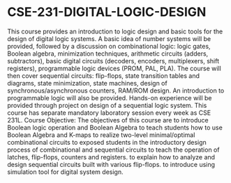 # CSE-231-DIGITAL-LOGIC-DESIGN
 This course provides an introduction to logic design and basic tools for the design of digital logic systems. A basic idea of number systems will be provided, followed by a discussion on combinational logic: logic gates, Boolean algebra, minimization techniques, arithmetic circuits (adders, subtractors), basic digital circuits (decoders, encoders, multiplexers, shift registers), programmable logic devices (PROM, PAL, PLA). The course will then cover sequential circuits: flip-flops, state transition tables and diagrams, state minimization, state machines, design of synchronous/asynchronous counters, RAM/ROM design. An introduction to programmable logic will also be provided. Hands-on experience will be provided through project on design of a sequential logic system. This course has separate mandatory laboratory session every week as CSE 231L.  Course Objective: The objectives of this course are  to introduce Boolean logic operation and Boolean Algebra to teach students how to use Boolean Algebra and K-maps to realize two-level minimal/optimal combinational circuits to exposed students in the introductory design process of combinational and sequential circuits to teach the operation of latches, flip-flops, counters and registers. to explain how to analyze and design sequential circuits built with various flip-flops. to introduce using simulation tool for digital system design.
